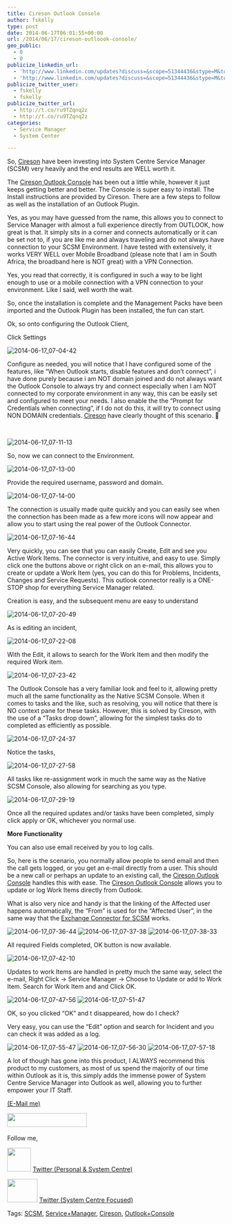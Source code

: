```yaml
---
title: Cireson Outlook Console
author: fskelly
type: post
date: 2014-06-17T06:01:55+00:00
url: /2014/06/17/cireson-outloook-console/
geo_public:
  - 0
  - 0
publicize_linkedin_url:
  - 'http://www.linkedin.com/updates?discuss=&scope=51344436&stype=M&topic=5884556467574448128&type=U&a=ilwl'
  - 'http://www.linkedin.com/updates?discuss=&scope=51344436&stype=M&topic=5884556467574448128&type=U&a=ilwl'
publicize_twitter_user:
  - fskelly
  - fskelly
publicize_twitter_url:
  - http://t.co/ru9TZqnq2z
  - http://t.co/ru9TZqnq2z
categories:
  - Service Manager
  - System Center

---
```

So, [Cireson][1]&nbsp;have been investing into System Centre Service Manager (SCSM) very heavily and the end results are WELL worth it. 

The [Cireson Outlook Console][2]&nbsp;has been out a little while, however it just keeps getting better and better. The Console is super easy to install. The Install instructions are provided by Cireson. There are a few steps to follow as well as the installation of an Outlook Plugin.

Yes, as you may have guessed from the name, this allows you to connect to Service Manager with almost a full experience directly from OUTLOOK, how great is that. It simply sits in a corner and connects automatically or it can be set not to, if you are like me and always traveling and do not always have connection to your SCSM Environment. I have tested with extensively, it works VERY WELL over Mobile Broadband (please note that I am in South Africa, the broadband here is NOT great) with a VPN Connection.

Yes, you read that correctly, it is configured in such a way to be light enough to use or a mobile connection with a VPN connection to your environment. Like I said, well worth the wait.

So, once the installation is complete and the Management Packs have been imported and the Outlook Plugin has been installed, the fun can start.

Ok, so onto configuring the Outlook Client,

Click Settings

<img title="2014-06-17_07-04-42" border="0" alt="2014-06-17_07-04-42" src="/wp-content/uploads/2014/06/2014-06-17_07-04-42.png" /> 

Configure as needed, you will notice that I have configured some of the features, like &ldquo;When Outlook starts, disable features and don&#8217;t connect&rdquo;, i have done purely because i am NOT domain joined and do not always want the Outlook Console to always try and connect especially when I am NOT connected to my corporate environment in any way, this can be easily set and configured to meet your needs. I also enable the the &ldquo;Prompt for Credentials when connecting&rdquo;, if&nbsp;I do not do this, it will try to connect&nbsp;using NON DOMAIN credentials. [Cireson][1]&nbsp;have clearly thought of this scenario. 🙂

&nbsp;

<img title="2014-06-17_07-11-13" border="0" alt="2014-06-17_07-11-13" src="/wp-content/uploads/2014/06/2014-06-17_07-11-13.png" /> 

So, now we can connect to the Environment.

<img title="2014-06-17_07-13-00" border="0" alt="2014-06-17_07-13-00" src="/wp-content/uploads/2014/06/2014-06-17_07-13-00-1.png" /> 

Provide the required username, password and domain.

<img title="2014-06-17_07-14-00" border="0" alt="2014-06-17_07-14-00" src="/wp-content/uploads/2014/06/2014-06-17_07-14-00-1.png" /> 

The connection is usually made quite quickly and you can easily see when the connection has been made as a few more icons will now appear and allow you to start using the real power of the Outlook Connector.

<img title="2014-06-17_07-16-44" border="0" alt="2014-06-17_07-16-44" src="/wp-content/uploads/2014/06/2014-06-17_07-16-44-1.png" /> 

Very quickly, you can see that you can easily Create, Edit and see you Active Work Items. The connector is very intuitive, and easy to use. Simply click one the buttons above or right click on an e-mail, this allows you to create or update a Work Item (yes, you can do this for Problems, Incidents, Changes and Service Requests). This outlook connector really is a ONE-STOP shop for everything Service Manager related.

Creation is easy, and the subsequent menu are easy to understand

<img title="2014-06-17_07-20-49" border="0" alt="2014-06-17_07-20-49" src="/wp-content/uploads/2014/06/2014-06-17_07-20-49-1.png" /> 

As is editing an incident,

<img title="2014-06-17_07-22-08" border="0" alt="2014-06-17_07-22-08" src="http://fskelly.files.wordpress.com/2014/06/2014-06-17_07-22-08.png" /> 

With the Edit, it allows to search for the Work Item and then modify the required Work item.

<img title="2014-06-17_07-23-42" border="0" alt="2014-06-17_07-23-42" src="/wp-content/uploads/2014/06/2014-06-17_07-23-42.png" /> 

The Outlook Console has a very familiar look and feel to it, allowing pretty much all the same functionality as the Native SCSM Console. When it comes to tasks and the like, such as resolving, you will notice that there is NO context pane for these tasks. However, this is solved by Cireson, with the use of a &ldquo;Tasks drop down&rdquo;, allowing for the simplest tasks do to completed as efficiently as possible.

<img title="2014-06-17_07-24-37" border="0" alt="2014-06-17_07-24-37" src="/wp-content/uploads/2014/06/2014-06-17_07-24-37.png" /> 

Notice the tasks,

<img title="2014-06-17_07-27-58" border="0" alt="2014-06-17_07-27-58" src="http://fskelly.files.wordpress.com/2014/06/2014-06-17_07-27-58.png" /> 

All tasks like re-assignment work in much the same way as the Native SCSM Console, also allowing for searching as you type.

<img title="2014-06-17_07-29-19" border="0" alt="2014-06-17_07-29-19" src="/wp-content/uploads/2014/06/2014-06-17_07-29-19.png" /> 

Once all the required updates and/or tasks have been completed, simply click apply or OK, whichever you normal use.

**More Functionality**

You can also use email received by you to log calls.

So, here is the scenario, you normally allow people to send email and then the call gets logged, or you get an e-mail directly from a user. This should be a new call or perhaps an update to an existing call, the [Cireson Outlook Console][2]&nbsp;handles this with ease. The [Cireson Outlook Console][2]&nbsp;allows you to update or log Work Items directly from Outlook.

What is also very nice and handy is that the linking of the Affected user happens automatically, the &ldquo;From&rdquo; is used for the &ldquo;Affected User&rdquo;, in the same way that the [Exchange Connector for SCSM][3] works.

<img title="2014-06-17_07-36-44" border="0" alt="2014-06-17_07-36-44" src="/wp-content/uploads/2014/06/2014-06-17_07-36-44.png" /> 

<img title="2014-06-17_07-37-38" border="0" alt="2014-06-17_07-37-38" src="/wp-content/uploads/2014/06/2014-06-17_07-37-38.png" /> 

<img title="2014-06-17_07-38-33" border="0" alt="2014-06-17_07-38-33" src="/wp-content/uploads/2014/06/2014-06-17_07-38-33.png" /> 

All required Fields completed, OK button is now available.

<img title="2014-06-17_07-42-10" border="0" alt="2014-06-17_07-42-10" src="http://fskelly.files.wordpress.com/2014/06/2014-06-17_07-42-10.png" /> 

Updates to work Items are handled in pretty much the same way, select the e-mail, Right Click -> Service Manager -> Choose to Update or add to Work Item. Search for Work Item and and Click OK.

<img title="2014-06-17_07-47-56" border="0" alt="2014-06-17_07-47-56" src="/wp-content/uploads/2014/06/2014-06-17_07-47-56.png" /> 

<img title="2014-06-17_07-51-47" border="0" alt="2014-06-17_07-51-47" src="/wp-content/uploads/2014/06/2014-06-17_07-51-47-1.png" /> 

OK, so you clicked &ldquo;OK&rdquo; and t disappeared, how do I check?

Very easy, you can use the &ldquo;Edit&rdquo; option and search for Incident and you can check it was added as a log.

<img title="2014-06-17_07-55-47" border="0" alt="2014-06-17_07-55-47" src="http://fskelly.files.wordpress.com/2014/06/2014-06-17_07-55-47.png" /> 

<img title="2014-06-17_07-56-30" border="0" alt="2014-06-17_07-56-30" src="/wp-content/uploads/2014/06/2014-06-17_07-56-30.png" /> 

<img title="2014-06-17_07-57-18" border="0" alt="2014-06-17_07-57-18" src="/wp-content/uploads/2014/06/2014-06-17_07-57-18.png" /> 

A lot of though has gone into this product, I ALWAYS recommend this product to my customers, as most of us spend the majority of our time within Outlook as it is, this simply adds the immense power of System Centre Service Manager into Outlook as well, allowing you to further empower your IT Staff.

[(E-Mail me)][4] 

<img loading="lazy" alt="" src="/wp-content/uploads/2013/11/111913_0952_sendemailto3.png?w=184&h=32" width="184" height="32" /> &nbsp;

Follow me, 

<img loading="lazy" alt="" src="/wp-content/uploads/2013/11/111913_0952_sendemailto5-1.jpg?w=55&h=55" width="55" height="55" /> [Twitter (Personal & System Centre)][5] 

[<img loading="lazy" alt="" src="/wp-content/uploads/2013/11/111913_0952_sendemailto6-1.jpg?w=70&h=54" width="70" height="54" />][6]&nbsp;[Twitter (System Centre Focused)][6]

<div class="bjtags">
  Tags: <a rel="tag" href="http://technorati.com/tag/SCSM">SCSM</a>, <a rel="tag" href="http://technorati.com/tag/Service+Manager">Service+Manager</a>, <a rel="tag" href="http://technorati.com/tag/Cireson">Cireson</a>, <a rel="tag" href="http://technorati.com/tag/Outlook+Console">Outlook+Console</a>
</div>

 [1]: http://www.cireson.com/
 [2]: http://cireson.com/apps/outlook-console/
 [3]: http://www.microsoft.com/en-us/download/details.aspx?id=38791
 [4]: mailto:systemcenterguyza@live.com
 [5]: https://twitter.com/fskelly
 [6]: https://twitter.com/syscenterguyza